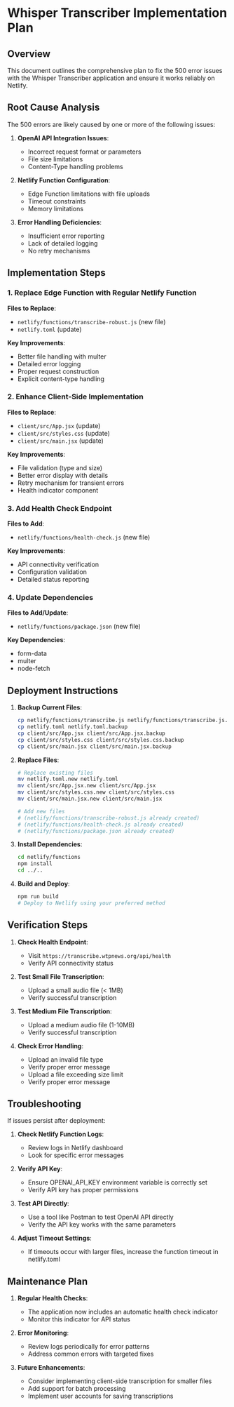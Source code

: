 # Whisper Transcriber Implementation Plan

## Overview

This document outlines the comprehensive plan to fix the 500 error issues with the Whisper Transcriber application and ensure it works reliably on Netlify.

## Root Cause Analysis

The 500 errors are likely caused by one or more of the following issues:

1. **OpenAI API Integration Issues**:
   - Incorrect request format or parameters
   - File size limitations
   - Content-Type handling problems

2. **Netlify Function Configuration**:
   - Edge Function limitations with file uploads
   - Timeout constraints
   - Memory limitations

3. **Error Handling Deficiencies**:
   - Insufficient error reporting
   - Lack of detailed logging
   - No retry mechanisms

## Implementation Steps

### 1. Replace Edge Function with Regular Netlify Function

**Files to Replace**:
- `netlify/functions/transcribe-robust.js` (new file)
- `netlify.toml` (update)

**Key Improvements**:
- Better file handling with multer
- Detailed error logging
- Proper request construction
- Explicit content-type handling

### 2. Enhance Client-Side Implementation

**Files to Replace**:
- `client/src/App.jsx` (update)
- `client/src/styles.css` (update)
- `client/src/main.jsx` (update)

**Key Improvements**:
- File validation (type and size)
- Better error display with details
- Retry mechanism for transient errors
- Health indicator component

### 3. Add Health Check Endpoint

**Files to Add**:
- `netlify/functions/health-check.js` (new file)

**Key Improvements**:
- API connectivity verification
- Configuration validation
- Detailed status reporting

### 4. Update Dependencies

**Files to Add/Update**:
- `netlify/functions/package.json` (new file)

**Key Dependencies**:
- form-data
- multer
- node-fetch

## Deployment Instructions

1. **Backup Current Files**:
   ```bash
   cp netlify/functions/transcribe.js netlify/functions/transcribe.js.backup
   cp netlify.toml netlify.toml.backup
   cp client/src/App.jsx client/src/App.jsx.backup
   cp client/src/styles.css client/src/styles.css.backup
   cp client/src/main.jsx client/src/main.jsx.backup
   ```

2. **Replace Files**:
   ```bash
   # Replace existing files
   mv netlify.toml.new netlify.toml
   mv client/src/App.jsx.new client/src/App.jsx
   mv client/src/styles.css.new client/src/styles.css
   mv client/src/main.jsx.new client/src/main.jsx
   
   # Add new files
   # (netlify/functions/transcribe-robust.js already created)
   # (netlify/functions/health-check.js already created)
   # (netlify/functions/package.json already created)
   ```

3. **Install Dependencies**:
   ```bash
   cd netlify/functions
   npm install
   cd ../..
   ```

4. **Build and Deploy**:
   ```bash
   npm run build
   # Deploy to Netlify using your preferred method
   ```

## Verification Steps

1. **Check Health Endpoint**:
   - Visit `https://transcribe.wtpnews.org/api/health`
   - Verify API connectivity status

2. **Test Small File Transcription**:
   - Upload a small audio file (< 1MB)
   - Verify successful transcription

3. **Test Medium File Transcription**:
   - Upload a medium audio file (1-10MB)
   - Verify successful transcription

4. **Check Error Handling**:
   - Upload an invalid file type
   - Verify proper error message
   - Upload a file exceeding size limit
   - Verify proper error message

## Troubleshooting

If issues persist after deployment:

1. **Check Netlify Function Logs**:
   - Review logs in Netlify dashboard
   - Look for specific error messages

2. **Verify API Key**:
   - Ensure OPENAI_API_KEY environment variable is correctly set
   - Verify API key has proper permissions

3. **Test API Directly**:
   - Use a tool like Postman to test OpenAI API directly
   - Verify the API key works with the same parameters

4. **Adjust Timeout Settings**:
   - If timeouts occur with larger files, increase the function timeout in netlify.toml

## Maintenance Plan

1. **Regular Health Checks**:
   - The application now includes an automatic health check indicator
   - Monitor this indicator for API status

2. **Error Monitoring**:
   - Review logs periodically for error patterns
   - Address common errors with targeted fixes

3. **Future Enhancements**:
   - Consider implementing client-side transcription for smaller files
   - Add support for batch processing
   - Implement user accounts for saving transcriptions